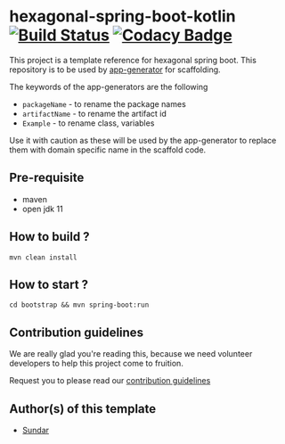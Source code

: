 # hexagonal-spring-boot-kotlin [![Build Status](https://travis-ci.com/devs-from-matrix/hexagonal-spring-boot-kotlin.svg?branch=master)](https://travis-ci.com/devs-from-matrix/hexagonal-spring-boot-kotlin) [![Codacy Badge](https://api.codacy.com/project/badge/Grade/5727f2a507544225bbfa751f8b7d27fd)](https://www.codacy.com/gh/devs-from-matrix/hexagonal-spring-boot-kotlin?utm_source=github.com&amp;utm_medium=referral&amp;utm_content=devs-from-matrix/hexagonal-spring-boot-kotlin&amp;utm_campaign=Badge_Grade)

This project is a template reference for hexagonal spring boot. This repository is to be used by [app-generator](https://github.com/devs-from-matrix/app-generator) for scaffolding.

The keywords of the app-generators are the following

- `packageName` - to rename the package names
- `artifactName` - to rename the artifact id
- `Example` - to rename class, variables 

Use it with caution as these will be used by the app-generator to replace them with domain specific name in the scaffold code. 

## Pre-requisite 

- maven
- open jdk 11

## How to build ?

`mvn clean install`

## How to start ?

`cd bootstrap && mvn spring-boot:run`

## Contribution guidelines

We are really glad you're reading this, because we need volunteer developers to help this project come to fruition.

Request you to please read our [contribution guidelines](https://devs-from-matrix.github.io/basic-template-repository/#/README?id=contribution-guidelines)

## Author(s) of this template

- [Sundar](https://github.com/sundardamon)
